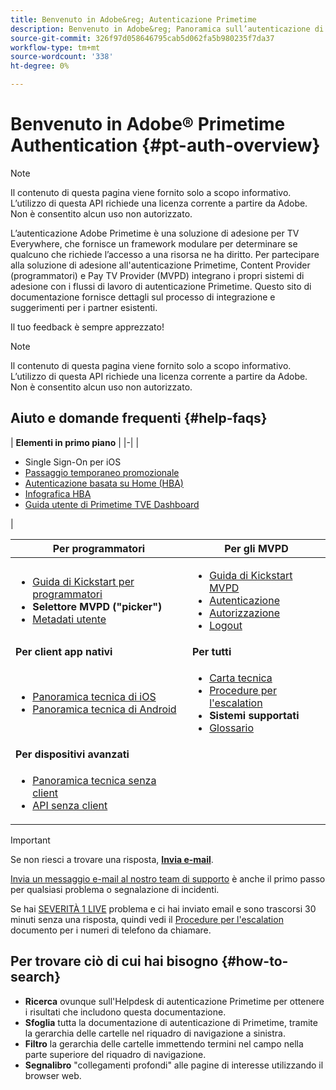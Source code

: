 ```yaml
---
title: Benvenuto in Adobe&reg; Autenticazione Primetime
description: Benvenuto in Adobe&reg; Panoramica sull’autenticazione di Primetime
source-git-commit: 326f97d058646795cab5d062fa5b980235f7da37
workflow-type: tm+mt
source-wordcount: '338'
ht-degree: 0%

---
```



# Benvenuto in Adobe® Primetime Authentication {#pt-auth-overview}

>[!NOTE]
>
>Il contenuto di questa pagina viene fornito solo a scopo informativo. L’utilizzo di questa API richiede una licenza corrente a partire da Adobe. Non è consentito alcun uso non autorizzato.

L’autenticazione Adobe Primetime è una soluzione di adesione per TV Everywhere, che fornisce un framework modulare per determinare se qualcuno che richiede l’accesso a una risorsa ne ha diritto. Per partecipare alla soluzione di adesione all&#39;autenticazione Primetime, Content Provider (programmatori) e Pay TV Provider (MVPD) integrano i propri sistemi di adesione con i flussi di lavoro di autenticazione Primetime. Questo sito di documentazione fornisce dettagli sul processo di integrazione e suggerimenti per i partner esistenti.

Il tuo feedback è sempre apprezzato!

>[!NOTE]
>
>Il contenuto di questa pagina viene fornito solo a scopo informativo. L’utilizzo di questa API richiede una licenza corrente a partire da Adobe. Non è consentito alcun uso non autorizzato.

## Aiuto e domande frequenti {#help-faqs}

| **Elementi in primo piano** | |-| | <ul><li>Single Sign-On per iOS</li><li>[Passaggio temporaneo promozionale](/help/authentication/promotional-temp-pass.md)</li><li>[Autenticazione basata su Home (HBA)](/help/authentication/home-based-authn-tve.md)</li><li>[Infografica HBA](https://dzf8vqv24eqhg.cloudfront.net/userfiles/258/326/ckfinder/files/AdobeNewsletterHBA.pdf)</li><li>[Guida utente di Primetime TVE Dashboard](/help/authentication/tve-dashboard-user-guide.md)</li></ul> |

| **Per programmatori** | **Per gli MVPD** |
|------------------------------------------------------------------------------|-------------------------------------------------------------------------------------------------|
| <ul><li>[Guida di Kickstart per programmatori](/help/authentication/programmer-kickstart-guide.md)</li><li>**Selettore MVPD (&quot;picker&quot;)**</li><li>[Metadati utente](/help/authentication/user-metadata.md)</li></ul> | <ul><li>[Guida di Kickstart MVPD](/help/authentication/mvpd-kickstart-guide.md)</li><li>[Autenticazione](/help/authentication/authn-usecase.md)</li><li>[Autorizzazione](/help/authentication/authz-usecase.md)</li><li>[Logout](/help/authentication/usecase-mvpd-logout.md)</li></ul> |
| **Per client app nativi** | **Per tutti** |
| <ul><li>[Panoramica tecnica di iOS](/help/authentication/iostvos-sdk-overview.md)</li><li>[Panoramica tecnica di Android](/help/authentication/android-sdk-overview.md)</li></ul> | <ul><li>[Carta tecnica](/help/authentication/technical-paper.md)</li><li>[Procedure per l&#39;escalation](/help/authentication/escalation-procedures.md)</li><li>**Sistemi supportati**</li><li>[Glossario](/help/authentication/glossary.md)</li></ul> |
| **Per dispositivi avanzati** |  |
| <ul><li>[Panoramica tecnica senza client](/help/authentication/rest-api-overview.md)</li><li>[API senza client](/help/authentication/rest-api-reference.md)</li></ul> |  |

>[!IMPORTANT]
>
>Se non riesci a trovare una risposta, [**Invia e-mail**](mailto:tve-support@adobe.com).
>
>[Invia un messaggio e-mail al nostro team di supporto](mailto:tve-support@adobe.com) è anche il primo passo per qualsiasi problema o segnalazione di incidenti.
>
>Se hai [SEVERITÀ 1 LIVE](/help/authentication/escalation-procedures.md) problema e ci hai inviato email e sono trascorsi 30 minuti senza una risposta, quindi vedi il [Procedure per l&#39;escalation](/help/authentication/escalation-procedures.md) documento per i numeri di telefono da chiamare.


## Per trovare ciò di cui hai bisogno {#how-to-search}

* **Ricerca** ovunque sull&#39;Helpdesk di autenticazione Primetime per ottenere i risultati che includono questa documentazione.
* **Sfoglia** tutta la documentazione di autenticazione di Primetime, tramite la gerarchia delle cartelle nel riquadro di navigazione a sinistra.
* **Filtro** la gerarchia delle cartelle immettendo termini nel campo nella parte superiore del riquadro di navigazione.
* **Segnalibro** &quot;collegamenti profondi&quot; alle pagine di interesse utilizzando il browser web.
